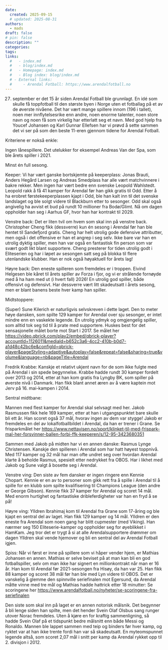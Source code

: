 ```yaml
---
date:
  created: 2025-09-15
  # updated: 2025-08-31
authors:
  - mads
draft: false
# pin: false
description: ""
categories:
tags:
links:
  #   - index.md
  #   - blog/index.md
  #   - Homepage: index.md
  #   - Blog index: blog/index.md
  # - External links:
  #     - Arendal Fotball: https://www.arendalfotball.no
---
```


27. september er det 15 år siden Arendal Fotball ble grunnlagt. En idé som skulle få toppfotball til den største byen i Norge uten et fotballag på et av de øverste nivåene. Det har vært mange spillere innom (196 i tallet), noen mer innflytelsesrike enn andre, noen enorme talenter, noen store navn og noen få som virkelig har etterlatt seg et navn. Med god hjelp fra Youcef Johansen og Karl Gunnar Ellefsen har vi prøvd å sette sammen det vi ser på som den beste 11-eren gjennom tidene for Arendal Fotball.

Kriteriene er nokså enkle:

Ingen lånespillere. Det utelukker for eksempel Andreas Van der Spa, som ble årets spiller i 2021.

Minst én full sesong.

Keeper: Vi har vært ganske bortskjemte på keeperplass: Jonas Brauti, Anders Hegård Larsen og Andreas Smedplass har alle vært matchvinnere i bakre rekker. Men ingen har vært bedre enn svenske Leopold Wahlstedt. Leopold rakk å få 41 kamper for Arendal før han gikk gratis til Odd. Etter å ha erobret førstekeeperplassen kjapt i Odd, ble han kalt inn til det svenske landslaget og ble solgt videre til Blackburn etter to sesonger. Odd skal også angivelig ha avvist et bud på rundt 10 millioner fra Bodø/Glimt. Nå om dagen oppholder han seg i Aarhus GF, hvor han har kontrakt til 2029.

Venstre back: Det er liten tvil om hvem som skal inn på venstre back. Christopher Cheng fikk (dessverre) kun én sesong i Arendal før han ble hentet til Sandefjord gratis. Cheng har helt utrolig gode defensive attributter, men også i det offensive er han et angrep i seg selv. Ikke bare var han en utrolig dyktig spiller, men han var også en fantastisk fin person som var svært godt likt blant supportere. Cheng presterer for tiden utrolig godt i Eliteserien og har i løpet av sesongen satt seg på blokka til flere utenlandske klubber. Han er nok også høyaktuell for årets lag!

Høyre back: Den eneste spilleren som fremdeles er i troppen. Eivind Helgesen ble kåret til årets spiller av Forza i fjor, og vi er strålende fornøyde med å ha ham med ut (i hvert fall) 2026! En utrolig god spiller, både offensivt og defensivt. Har dessverre vært litt skadeutsatt i årets sesong, men er blant banens beste hver kamp han spiller.

Midtstoppere:

(Super) Sune Kilerich er naturligvis selvskreven i dette laget. Den to meter høye dansken, som spilte 129 kamper for Arendal over sju sesonger, er intet mindre enn en vaskekte legende. En utrolig ydmyk og omgjengelig spiller, som alltid tok seg tid til å prate med supportere. Huskes best for det sensasjonelle målet borte mot Start i 2017. Se målet her
https://video.qbrick.com/play2/embed/qbrick-player?accountId=1126011&mediaId=b652c3a6-4cc2-410b-b0d7-a1d48c42bc6e&configId=qbrick-player&pageStyling=adaptive&autoplay=false&repeat=false&sharing=true&volume&language=nb&pageTitle=Arendal

Fredrik Krabbe: Kanskje et relativt ukjent navn for de som ikke fulgte med på Arendal i sin spede begynnelse. Krabbe hadde rundt 30 kamper fordelt over 2013 og 2014, etter at han kom gratis fra Lyngby BK, som spiller på øverste nivå i Danmark. Han fikk blant annet æren av å være kaptein mot Jerv på 16. mai-kampen i 2014.

Sentral midtbane:

Mannen med flest kamper for Arendal skal selvsagt med her. Jakob Rasmussen fikk hele 169 kamper, etter at han i utgangspunktet bare skulle bli ett år. Han scoret også 37 mål, hvorav ingen av dem var stygge! Jakob er fremdeles en del av lokalfotballbildet i Arendal, da han er trener i Grane. Se frisparkmålet her
https://www.nettavisen.no/sport/klinket-til-med-frispark-mal-her-forsvinner-ballen-forbi-ffk-keeperen/s/12-95-3423680351

Sammen med Jakob på midten har vi en annen danske: Rasmus Lynge Christensen. Kanskje den spilleren i Arendal som har hatt høyest toppnivå. Med 117 kamper og 32 mål har man ofte undret seg over hvordan Arendal klarte å beholde Rasmus, spesielt etter nedrykket fra OBOS. Har i likhet med Jakob og Sune valgt å bosette seg i Arendal.

Venstre ving: Den siste av fem dansker er ingen ringere enn Kennie Chopart. Kennie er en av to personer som gikk rett fra å spille i Arendal til å spille for en klubb som spilte kvalifisering til Champions League (den andre er George Gibson). Kennie fikk 37 kamper for Arendal og scoret 14 mål. Med enorm hurtighet og fantastiske dribleferdigheter var han en fryd å se på!

Høyre ving: Ylldren Ibrahimaj kom til Arendal fra Grane som 17-åring og ble kjapt en sentral del av laget. Han fikk 129 kamper og 14 mål. Ylldren er den eneste fra Arendal som noen gang har blitt cupmester (med Viking). Han nærmer seg 150 Eliteserie-kamper og oppholder seg for øyeblikket i HamKam. Jeg tror det er trygt å si at alle Arendalsupportere drømmer om dagen Ylldren skal vende hjemover og bli en sentral del av Arendal Fotball igjen.

Spiss: Når vi først er inne på spillere som vi håper vender hjem, er Mathias Johansen en annen. Mathias er selve beviset på at man kan bli en god fotballspiller, selv om man ikke har signert en millionkontrakt når man er 16 år. Han kom til Arendal før 2021-sesongen fra Hisøy, da han var 25. Han fikk 88 kamper og scoret 38 mål før han ble med Lyn videre til OBOS. Det er vanskelig å glemme den spinnville seriefinalen mot Egersund, da Arendal måtte vinne med tre mål og Mathias hadde hattrick etter 18 minutter: Se scoringene her
https://www.arendalfotball.no/nyheter/se-scoringene-fra-seriefinalen

Den siste som skal inn på laget er en annen notorisk målsnik. Det begynner å bli lenge siden han spilte, men det hender Svein Olaf Olsbus sang runger utover Norac fremdeles. Uten å kjøre en for kraftig sammenligning, så hadde Svein Olaf på et tidspunkt bedre målsnitt enn både Messi og Ronaldo. Mannen ble lappet sammen med teip og binders før hver kamp, og ryktet var at han ikke trente fordi han var så skadeutsatt. En myteomspunnet legende altså, som scoret 2,07 mål i snitt per kamp da Arendal rykket opp til 2. divisjon i 2012.
